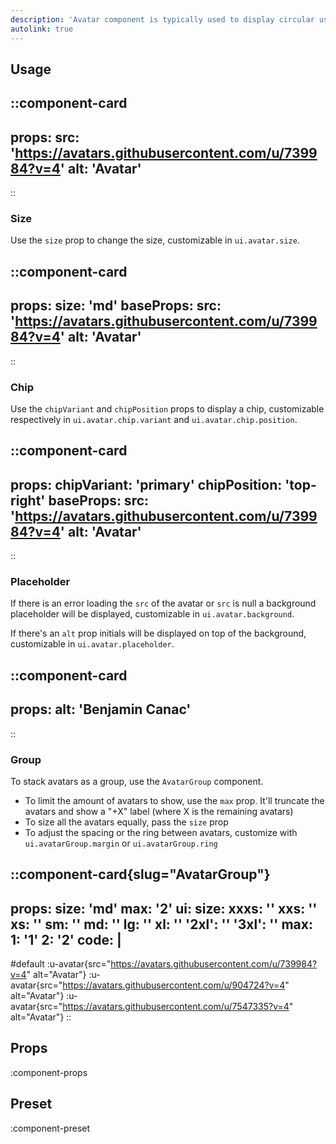 ```yaml
---
description: 'Avatar component is typically used to display circular user profile pictures.'
autolink: true
---
```


## Usage

::component-card
---
props:
  src: 'https://avatars.githubusercontent.com/u/739984?v=4'
  alt: 'Avatar'
---
::

### Size

Use the `size` prop to change the size, customizable in `ui.avatar.size`.

::component-card
---
props:
  size: 'md'
baseProps:
  src: 'https://avatars.githubusercontent.com/u/739984?v=4'
  alt: 'Avatar'
---
::

### Chip

Use the `chipVariant` and `chipPosition` props to display a chip, customizable respectively in `ui.avatar.chip.variant` and `ui.avatar.chip.position`.

::component-card
---
props:
  chipVariant: 'primary'
  chipPosition: 'top-right'
baseProps:
  src: 'https://avatars.githubusercontent.com/u/739984?v=4'
  alt: 'Avatar'
---
::

### Placeholder

If there is an error loading the `src` of the avatar or `src` is null a background placeholder will be displayed, customizable in `ui.avatar.background`.

If there's an `alt` prop initials will be displayed on top of the background, customizable in `ui.avatar.placeholder`.

::component-card
---
props:
  alt: 'Benjamin Canac'
---
::

### Group

To stack avatars as a group, use the `AvatarGroup` component.

- To limit the amount of avatars to show, use the `max` prop. It'll truncate the avatars and show a "+X" label (where X is the remaining avatars)
- To size all the avatars equally, pass the `size` prop
- To adjust the spacing or the ring between avatars, customize with `ui.avatarGroup.margin` or `ui.avatarGroup.ring`

::component-card{slug="AvatarGroup"}
---
props:
  size: 'md'
  max: '2'
ui:
  size:
    xxxs: ''
    xxs: ''
    xs: ''
    sm: ''
    md: ''
    lg: ''
    xl: ''
    '2xl': ''
    '3xl': ''
  max:
    1: '1'
    2: '2'
code: |
  <UAvatar src="https://avatars.githubusercontent.com/u/739984?v=4" alt="benjamincanac" />
    <UAvatar src="https://avatars.githubusercontent.com/u/904724?v=4" alt="Atinux" />
    <UAvatar src="https://avatars.githubusercontent.com/u/7547335?v=4" alt="smarroufin" />
---

#default
:u-avatar{src="https://avatars.githubusercontent.com/u/739984?v=4" alt="Avatar"}
:u-avatar{src="https://avatars.githubusercontent.com/u/904724?v=4" alt="Avatar"}
:u-avatar{src="https://avatars.githubusercontent.com/u/7547335?v=4" alt="Avatar"}
::

## Props

:component-props

## Preset

:component-preset
